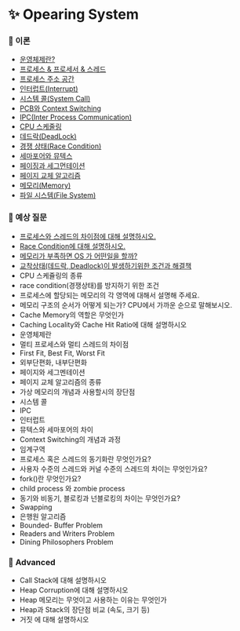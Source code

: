 # ✨ Opearing System

### 📌 이론

- [운영체제란?](https://github.com/SeoYeonBae/CS_study/blob/main/OperatingSystem/%ec%9a%b4%ec%98%81%ec%b2%b4%ec%a0%9c%eb%9e%80.md)
- [프로세스 & 프로세서 & 스레드](https://github.com/SeoYeonBae/CS_study/blob/main/OperatingSystem/%ED%94%84%EB%A1%9C%EC%84%B8%EC%8A%A4%2C%20%ED%94%84%EB%A1%9C%EC%84%B8%EC%84%9C%20%EA%B7%B8%EB%A6%AC%EA%B3%A0%20%EC%8A%A4%EB%A0%88%EB%93%9C.md)
- [프로세스 주소 공간](https://github.com/SeoYeonBae/CS_study/blob/main/OperatingSystem/%ED%94%84%EB%A1%9C%EC%84%B8%EC%8A%A4%20%EC%A3%BC%EC%86%8C%20%EA%B3%B5%EA%B0%84.md)
- [인터럽트(Interrupt)](<https://github.com/SeoYeonBae/CS_study/blob/main/OperatingSystem/%ec%9d%b8%ed%84%b0%eb%9f%bd%ed%8a%b8(Interrupt).md>)
- [시스템 콜(System Call)](<https://github.com/SeoYeonBae/CS_study/blob/main/OperatingSystem/%EC%8B%9C%EC%8A%A4%ED%85%9C%20%EC%BD%9C(System%20Call).md>)
- [PCB와 Context Switching](https://github.com/SeoYeonBae/CS_study/blob/main/OperatingSystem/PCB%20%EC%99%80%20Context%20Switching.md)
- [IPC(Inter Process Communication)](<https://github.com/SeoYeonBae/CS_study/blob/main/OperatingSystem/IPC(Inter%20Process%20Communication).md>)
- [CPU 스케줄링](https://github.com/SeoYeonBae/CS_study/blob/main/OperatingSystem/CPU%EC%8A%A4%EC%BC%80%EC%A4%84%EB%A7%81.md)
- [데드락(DeadLock)](<https://github.com/SeoYeonBae/CS_study/blob/main/OperatingSystem/%EB%8D%B0%EB%93%9C%EB%9D%BD(DeadLock).md>)
- [경쟁 상태(Race Condition)](<https://github.com/SeoYeonBae/CS_study/blob/main/OperatingSystem/%EA%B2%BD%EC%9F%81%20%EC%83%81%ED%83%9C(Race%20Condition).md>)
- [세마포어와 뮤텍스](https://github.com/SeoYeonBae/CS_study/blob/main/OperatingSystem/%EC%84%B8%EB%A7%88%ED%8F%AC%EC%96%B4%EC%99%80%20%EB%AE%A4%ED%85%8D%EC%8A%A4.md)
- [페이징과 세그먼테이션](https://github.com/SeoYeonBae/CS_study/blob/main/OperatingSystem/%ED%8E%98%EC%9D%B4%EC%A7%95%EA%B3%BC%20%EC%84%B8%EA%B7%B8%EB%A8%BC%ED%85%8C%EC%9D%B4%EC%85%98.md)
- [페이지 교체 알고리즘](https://github.com/SeoYeonBae/CS_study/blob/main/OperatingSystem/%ED%8E%98%EC%9D%B4%EC%A7%80%20%EA%B5%90%EC%B2%B4%20%EC%95%8C%EA%B3%A0%EB%A6%AC%EC%A6%98.md)
- [메모리(Memory)](https://github.com/SeoYeonBae/CS_study/blob/main/OperatingSystem/%EB%A9%94%EB%AA%A8%EB%A6%AC(Memory).md)
- [파일 시스템(File System)](https://github.com/SeoYeonBae/CS_study/blob/main/OperatingSystem/%ED%8C%8C%EC%9D%BC%EC%8B%9C%EC%8A%A4%ED%85%9C.md)

### 📌 예상 질문

- [프로세스와 스레드의 차이점에 대해 설명하시오.](https://github.com/SeoYeonBae/CS_study/issues/15)
- [Race Condition에 대해 설명하시오.](https://github.com/SeoYeonBae/CS_study/issues/16)
- [메모리가 부족하면 OS 가 어떤일을 할까?](https://github.com/SeoYeonBae/CS_study/issues/17)
- [교착상태(데드락, Deadlock)이 발생하기위한 조건과 해결책](https://github.com/SeoYeonBae/CS_study/issues/18)
- CPU 스케쥴링의 종류
- race condition(경쟁상태)를 방지하기 위한 조건
- 프로세스에 할당되는 메모리의 각 영역에 대해서 설명해 주세요.
- 메모리 구조의 순서가 어떻게 되는가? CPU에서 가까운 순으로 말해보시오.
- Cache Memory의 역할은 무엇인가
- Caching Locality와 Cache Hit Ratio에 대해 설명하시오
- 운영체제란
- 멀티 프로세스와 멀티 스레드의 차이점
- First Fit, Best Fit, Worst Fit
- 외부단편화, 내부단편화
- 페이지와 세그멘테이션
- 페이지 교체 알고리즘의 종류
- 가상 메모리의 개념과 사용할시의 장단점
- 시스템 콜
- IPC
- 인터럽트
- 뮤텍스와 세마포어의 차이
- Context Switching의 개념과 과정
- 임계구역
- 프로세스 혹은 스레드의 동기화란 무엇인가요?
- 사용자 수준의 스레드와 커널 수준의 스레드의 차이는 무엇인가요?
- fork()란 무엇인가요?
- child process 와 zombie process
- 동기와 비동기, 블로킹과 넌블로킹의 차이는 무엇인가요?
- Swapping
- 은행원 알고리즘
- Bounded- Buffer Problem
- Readers and Writers Problem
- Dining Philosophers Problem

### 📌 **Advanced**

- Call Stack에 대해 설명하시오
- Heap Corruption에 대해 설명하시오
- Heap 메모리는 무엇이고 사용하는 이유는 무엇인가
- Heap과 Stack의 장단점 비교 (속도, 크기 등)
- 거짓 에 대해 설명하시오
